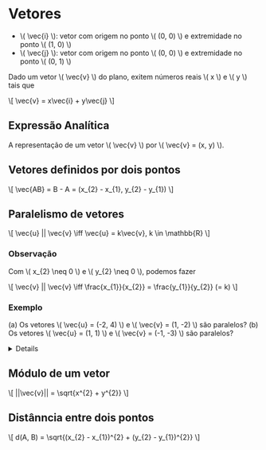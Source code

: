 # Vetores

- \\( \vec{i} \\): vetor com origem no ponto \\( (0, 0) \\) e extremidade no ponto \\( (1, 0) \\)
- \\( \vec{j} \\): vetor com origem no ponto \\( (0, 0) \\) e extremidade no ponto \\( (0, 1) \\)

Dado um vetor \\( \vec{v} \\) do plano, exitem números reais \\( x \\) e \\( y \\) tais que

\\[
\vec{v} = x\vec{i} + y\vec{j}
\\]

## Expressão Analítica

A representação de um vetor \\( \vec{v} \\) por \\( \vec{v} = (x, y) \\).

## Vetores definidos por dois pontos

\\[
\vec{AB} = B - A = (x_{2} - x_{1}, y_{2} - y_{1})
\\]

## Paralelismo de vetores

\\[
\vec{u} || \vec{v} \iff \vec{u} = k\vec{v}, k \in \mathbb{R}
\\]

### Observação

Com \\( x_{2} \neq 0 \\) e \\( y_{2} \neq 0 \\), podemos fazer

\\[
\vec{v} || \vec{v} \iff \frac{x_{1}}{x_{2}} = \frac{y_{1}}{y_{2}} (= k)
\\]

### Exemplo

(a) Os vetores \\( \vec{u} = (-2, 4) \\) e \\( \vec{v} = (1, -2) \\) são paralelos?
(b) Os vetores \\( \vec{u} = (1, 1) \\) e \\( \vec{v} = (-1, -3) \\) são paralelos?

<details>
(a)

\\[
\frac{-2}{1} = \frac{4}{-2} \implies -2 = -2
\\]

Logo, \\( \vec{u} e \vec{v} \\) são paralelos.

(b)

\\[
\frac{1}{-1} = \frac{1}{-3} \implies -1 = -\frac{1}{3}
\\]

Logo, \\( \vec{u} e \vec{v} \\) não são paralelos.
</details>

## Módulo de um vetor

\\[
||\vec{v}|| = \sqrt{x^{2} + y^{2}}
\\]

## Distânncia entre dois pontos

\\[
d(A, B) = \sqrt{(x_{2} - x_{1})^{2} + (y_{2} - y_{1})^{2}}
\\]

